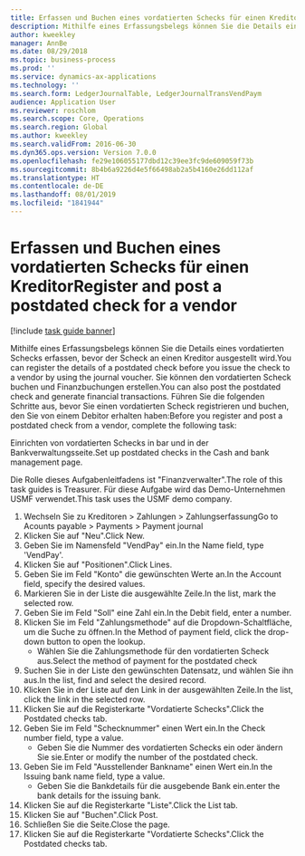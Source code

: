 ```yaml
---
title: Erfassen und Buchen eines vordatierten Schecks für einen Kreditor
description: Mithilfe eines Erfassungsbelegs können Sie die Details eines vordatierten Schecks erfassen, bevor der Scheck an einen Kreditor ausgestellt wird.
author: kweekley
manager: AnnBe
ms.date: 08/29/2018
ms.topic: business-process
ms.prod: ''
ms.service: dynamics-ax-applications
ms.technology: ''
ms.search.form: LedgerJournalTable, LedgerJournalTransVendPaym
audience: Application User
ms.reviewer: roschlom
ms.search.scope: Core, Operations
ms.search.region: Global
ms.author: kweekley
ms.search.validFrom: 2016-06-30
ms.dyn365.ops.version: Version 7.0.0
ms.openlocfilehash: fe29e106055177dbd12c39ee3fc9de609059f73b
ms.sourcegitcommit: 8b4b6a9226d4e5f66498ab2a5b4160e26dd112af
ms.translationtype: HT
ms.contentlocale: de-DE
ms.lasthandoff: 08/01/2019
ms.locfileid: "1841944"
---
```

# <a name="register-and-post-a-postdated-check-for-a-vendor"></a><span data-ttu-id="4776f-103">Erfassen und Buchen eines vordatierten Schecks für einen Kreditor</span><span class="sxs-lookup"><span data-stu-id="4776f-103">Register and post a postdated check for a vendor</span></span>

[!include [task guide banner](../../includes/task-guide-banner.md)]

<span data-ttu-id="4776f-104">Mithilfe eines Erfassungsbelegs können Sie die Details eines vordatierten Schecks erfassen, bevor der Scheck an einen Kreditor ausgestellt wird.</span><span class="sxs-lookup"><span data-stu-id="4776f-104">You can register the details of a postdated check before you issue the check to a vendor by using the journal voucher.</span></span> <span data-ttu-id="4776f-105">Sie können den vordatierten Scheck buchen und Finanzbuchungen erstellen.</span><span class="sxs-lookup"><span data-stu-id="4776f-105">You can also post the postdated check and generate financial transactions.</span></span> <span data-ttu-id="4776f-106">Führen Sie die folgenden Schritte aus, bevor Sie einen vordatierten Scheck registrieren und buchen, den Sie von einem Debitor erhalten haben:</span><span class="sxs-lookup"><span data-stu-id="4776f-106">Before you register and post a postdated check from a vendor, complete the following task:</span></span> 

<span data-ttu-id="4776f-107">Einrichten von vordatierten Schecks in bar und in der Bankverwaltungsseite.</span><span class="sxs-lookup"><span data-stu-id="4776f-107">Set up postdated checks in the Cash and bank management page.</span></span> 



<span data-ttu-id="4776f-108">Die Rolle dieses Aufgabenleitfadens ist "Finanzverwalter".</span><span class="sxs-lookup"><span data-stu-id="4776f-108">The role of this task guides is Treasurer.</span></span> <span data-ttu-id="4776f-109">Für diese Aufgabe wird das Demo-Unternehmen USMF verwendet.</span><span class="sxs-lookup"><span data-stu-id="4776f-109">This task uses the USMF demo company.</span></span>

1. <span data-ttu-id="4776f-110">Wechseln Sie zu Kreditoren > Zahlungen > Zahlungserfassung</span><span class="sxs-lookup"><span data-stu-id="4776f-110">Go to Acounts payable > Payments > Payment journal</span></span>
2. <span data-ttu-id="4776f-111">Klicken Sie auf "Neu".</span><span class="sxs-lookup"><span data-stu-id="4776f-111">Click New.</span></span>
3. <span data-ttu-id="4776f-112">Geben Sie im Namensfeld "VendPay" ein.</span><span class="sxs-lookup"><span data-stu-id="4776f-112">In the Name field, type 'VendPay'.</span></span>
4. <span data-ttu-id="4776f-113">Klicken Sie auf "Positionen".</span><span class="sxs-lookup"><span data-stu-id="4776f-113">Click Lines.</span></span>
5. <span data-ttu-id="4776f-114">Geben Sie im Feld "Konto" die gewünschten Werte an.</span><span class="sxs-lookup"><span data-stu-id="4776f-114">In the Account field, specify the desired values.</span></span>
6. <span data-ttu-id="4776f-115">Markieren Sie in der Liste die ausgewählte Zeile.</span><span class="sxs-lookup"><span data-stu-id="4776f-115">In the list, mark the selected row.</span></span>
7. <span data-ttu-id="4776f-116">Geben Sie im Feld "Soll" eine Zahl ein.</span><span class="sxs-lookup"><span data-stu-id="4776f-116">In the Debit field, enter a number.</span></span>
8. <span data-ttu-id="4776f-117">Klicken Sie im Feld "Zahlungsmethode" auf die Dropdown-Schaltfläche, um die Suche zu öffnen.</span><span class="sxs-lookup"><span data-stu-id="4776f-117">In the Method of payment field, click the drop-down button to open the lookup.</span></span>
    * <span data-ttu-id="4776f-118">Wählen Sie die Zahlungsmethode für den vordatierten Scheck aus.</span><span class="sxs-lookup"><span data-stu-id="4776f-118">Select the method of payment for the postdated check</span></span>  
9. <span data-ttu-id="4776f-119">Suchen Sie in der Liste den gewünschten Datensatz, und wählen Sie ihn aus.</span><span class="sxs-lookup"><span data-stu-id="4776f-119">In the list, find and select the desired record.</span></span>
10. <span data-ttu-id="4776f-120">Klicken Sie in der Liste auf den Link in der ausgewählten Zeile.</span><span class="sxs-lookup"><span data-stu-id="4776f-120">In the list, click the link in the selected row.</span></span>
11. <span data-ttu-id="4776f-121">Klicken Sie auf die Registerkarte "Vordatierte Schecks".</span><span class="sxs-lookup"><span data-stu-id="4776f-121">Click the Postdated checks tab.</span></span>
12. <span data-ttu-id="4776f-122">Geben Sie im Feld "Schecknummer" einen Wert ein.</span><span class="sxs-lookup"><span data-stu-id="4776f-122">In the Check number field, type a value.</span></span>
    * <span data-ttu-id="4776f-123">Geben Sie die Nummer des vordatierten Schecks ein oder ändern Sie sie.</span><span class="sxs-lookup"><span data-stu-id="4776f-123">Enter or modify the number of the postdated check.</span></span>  
13. <span data-ttu-id="4776f-124">Geben Sie im Feld "Ausstellender Bankname" einen Wert ein.</span><span class="sxs-lookup"><span data-stu-id="4776f-124">In the Issuing bank name field, type a value.</span></span>
    * <span data-ttu-id="4776f-125">Geben Sie die Bankdetails für die ausgebende Bank ein.</span><span class="sxs-lookup"><span data-stu-id="4776f-125">enter the bank details for the issuing bank.</span></span>  
14. <span data-ttu-id="4776f-126">Klicken Sie auf die Registerkarte "Liste".</span><span class="sxs-lookup"><span data-stu-id="4776f-126">Click the List tab.</span></span>
15. <span data-ttu-id="4776f-127">Klicken Sie auf "Buchen".</span><span class="sxs-lookup"><span data-stu-id="4776f-127">Click Post.</span></span>
16. <span data-ttu-id="4776f-128">Schließen Sie die Seite.</span><span class="sxs-lookup"><span data-stu-id="4776f-128">Close the page.</span></span>
17. <span data-ttu-id="4776f-129">Klicken Sie auf die Registerkarte "Vordatierte Schecks".</span><span class="sxs-lookup"><span data-stu-id="4776f-129">Click the Postdated checks tab.</span></span>

